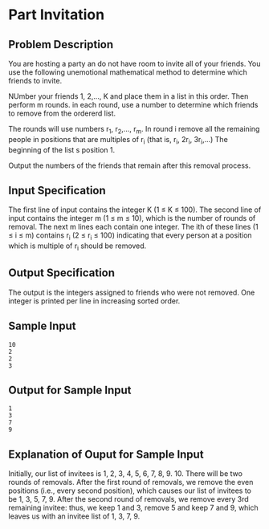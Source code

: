 # Part Invitation

## Problem Description
You are hosting a party an do not have room to invite all of your friends. You use the following unemotional mathematical method to determine which friends to invite.

NUmber your friends 1, 2,..., K and place them in a list in this order. Then perform m rounds. in each round, use a number to determine which friends to remove from the ordererd list.

The rounds will use numbers r<sub>1</sub>, r<sub>2</sub>,..., r<sub>m</sub>. In round i remove all the remaining people in positions that are multiples of r<sub>i</sub> (that is, r<sub>i</sub>, 2r<sub>i</sub>, 3r<sub>i</sub>,...) The beginning of the list s position 1.

Output the numbers of the friends that remain after this removal process.

## Input Specification
The first line of input contains the integer K (1 ≤ K ≤ 100). The second line of input contains the integer m (1 ≤ m ≤ 10), which is the number of rounds of removal. The next m lines each contain one integer. The ith of these lines (1 ≤ i ≤ m) contains r<sub>i</sub> (2 ≤ r<sub>i</sub> ≤ 100) indicating that every person at a position which is multiple of r<sub>i</sub> should be removed.

## Output Specification
The output is the integers assigned to friends who were not removed. One integer is printed per line in increasing sorted order.

## Sample Input
```
10
2
2
3
```

## Output for Sample Input
```
1
3
7
9
```

## Explanation of Ouput for Sample Input
Initially, our list of invitees is 1, 2, 3, 4, 5, 6, 7, 8, 9. 10. There will be two rounds of removals. After the first round of removals, we remove the even positions (i.e., every second position), which causes our list of invitees to be 1, 3, 5, 7, 9. After the second round of removals, we remove every 3rd remaining invitee: thus, we keep 1 and 3, remove 5 and keep 7 and 9, which leaves us with an invitee list of 1, 3, 7, 9.
